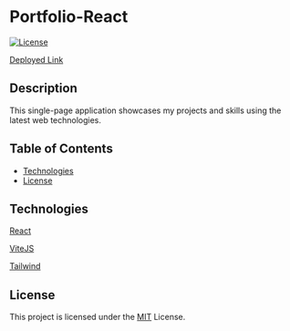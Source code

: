 # Portfolio-React

[![License](https://img.shields.io/badge/License-MIT-yellow.svg)](https://opensource.org/licenses/MIT)

[Deployed Link](#)

## Description
This single-page application showcases my projects and skills using the latest web technologies.


## Table of Contents
- [Technologies](#technologies)
- [License](#license)



## Technologies
[React](https://react.dev/)

[ViteJS](https://vitejs.dev/)

[Tailwind](https://tailwindcss.com/)


## License
This project is licensed under the [MIT](https://opensource.org/licenses/MIT) License.
